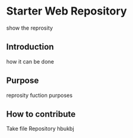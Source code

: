 # Starter Web Repository

show the reprosity

## Introduction
how it can be done


## Purpose
reprosity fuction purposes

## How to contribute

Take file Repository hbukbj

